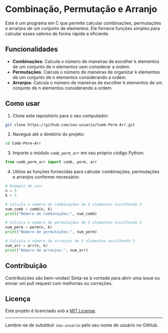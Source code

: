 
# Combinação, Permutação e Arranjo

Este é um programa em C que permite calcular combinações, permutações e arranjos de um conjunto de elementos. Ele fornece funções simples para calcular esses valores de forma rápida e eficiente.

## Funcionalidades

- **Combinações**: Calcula o número de maneiras de escolher k elementos de um conjunto de n elementos sem considerar a ordem.
- **Permutações**: Calcula o número de maneiras de organizar k elementos de um conjunto de n elementos considerando a ordem.
- **Arranjos**: Calcula o número de maneiras de escolher k elementos de um conjunto de n elementos considerando a ordem.

## Como usar

1. Clone este repositório para o seu computador:

```bash
git clone https://github.com/seu-usuario/Comb-Perm-Arr.git
```

2. Navegue até o diretório do projeto:

```bash
cd Comb-Perm-Arr
```

3. Importe o módulo `comb_perm_arr` em seu próprio código Python:

```python
from comb_perm_arr import comb, perm, arr
```

4. Utilize as funções fornecidas para calcular combinações, permutações e arranjos conforme necessário:

```python
# Exemplo de uso:
n = 5
k = 3

# Calcula o número de combinações de 5 elementos escolhendo 3
num_comb = comb(n, k)
print("Número de combinações:", num_comb)

# Calcula o número de permutações de 5 elementos escolhendo 3
num_perm = perm(n, k)
print("Número de permutações:", num_perm)

# Calcula o número de arranjos de 5 elementos escolhendo 3
num_arr = arr(n, k)
print("Número de arranjos:", num_arr)
```

## Contribuição

Contribuições são bem-vindas! Sinta-se à vontade para abrir uma issue ou enviar um pull request com melhorias ou correções.

## Licença

Este projeto é licenciado sob a [MIT License](LICENSE).

--- 

Lembre-se de substituir `seu-usuario` pelo seu nome de usuário no GitHub.